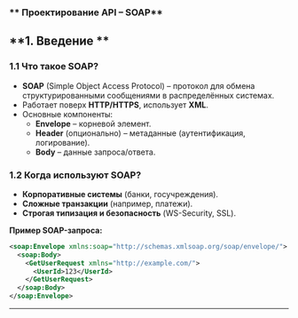 
### ** Проектирование API – SOAP**  



## **1. Введение **  
### **1.1 Что такое SOAP?**  
- **SOAP** (Simple Object Access Protocol) – протокол для обмена структурированными сообщениями в распределённых системах.  
- Работает поверх **HTTP/HTTPS**, использует **XML**.  
- Основные компоненты:  
  - **Envelope** – корневой элемент.  
  - **Header** (опционально) – метаданные (аутентификация, логирование).  
  - **Body** – данные запроса/ответа.  

### **1.2 Когда используют SOAP?**  
- **Корпоративные системы** (банки, госучреждения).  
- **Сложные транзакции** (например, платежи).  
- **Строгая типизация и безопасность** (WS-Security, SSL).  

**Пример SOAP-запроса:**  
```xml
<soap:Envelope xmlns:soap="http://schemas.xmlsoap.org/soap/envelope/">
  <soap:Body>
    <GetUserRequest xmlns="http://example.com/">
      <UserId>123</UserId>
    </GetUserRequest>
  </soap:Body>
</soap:Envelope>
```

---

